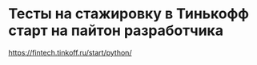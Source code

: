 # Тесты на стажировку в Тинькофф старт на  пайтон разработчика

https://fintech.tinkoff.ru/start/python/

